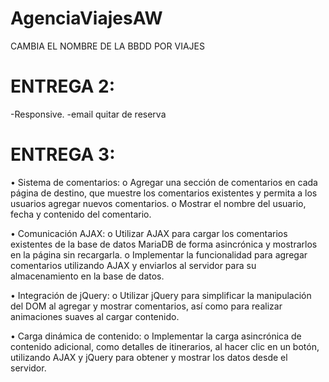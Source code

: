 # AgenciaViajesAW

CAMBIA EL NOMBRE DE LA BBDD POR VIAJES

# ENTREGA 2:

-Responsive.
-email quitar de reserva

# ENTREGA 3:
• Sistema de comentarios:
o Agregar una sección de comentarios en cada página de destino, que muestre los
comentarios existentes y permita a los usuarios agregar nuevos comentarios.
o Mostrar el nombre del usuario, fecha y contenido del comentario.

• Comunicación AJAX:
o Utilizar AJAX para cargar los comentarios existentes de la base de datos MariaDB
de forma asincrónica y mostrarlos en la página sin recargarla.
o Implementar la funcionalidad para agregar comentarios utilizando AJAX y enviarlos
al servidor para su almacenamiento en la base de datos.

• Integración de jQuery:
o Utilizar jQuery para simplificar la manipulación del DOM al agregar y mostrar
comentarios, así como para realizar animaciones suaves al cargar contenido.

• Carga dinámica de contenido:
o Implementar la carga asincrónica de contenido adicional, como detalles de
itinerarios, al hacer clic en un botón, utilizando AJAX y jQuery para obtener y
mostrar los datos desde el servidor.